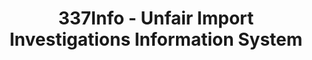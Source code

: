 ---
bigquery: https://console.cloud.google.com/bigquery?p=patents-public-data&d=usitc_investigations&page=dataset&project=sheets-management-319211
citation: US International Trade Commission 337Info Unfair Import Investigations Information
  System
contributors: US International Trade Comission
cost: None
description: US International Trade Commission 337Info Unfair Import Investigations
  Information System contains data on investigations done under Section 337. Section
  337 declares the infringement of certain statutory intellectual property rights
  and other forms of unfair competition in import trade to be unlawful practices.
  Most Section 337 investigations involve allegations of patent or registered trademark
  infringement.
documentation: FAQ and tutorial available on the site
last_edit: 04/10/2022, 11:52:10
location: https://pubapps2.usitc.gov/337external/
maintained_by: US International Trade Comission
schema_fields:
- markmanHearing
- finalIdOnViolationDue
- dateOfPublicationFrNotice
- dateCreated
- teoReliefGranted
- currentStatus
- title
- teoProceedingInvolved
- internalRemand
- scheduledEndDateEvidHear
- ouiiParticipation
- docketNo
- finalDetViolation
- actualEndDateEvidHear
- startDateMarkmanHearing
- cafcAppeals
- patentNumber
- invUnfairAct
- publication_number
- gcAttorney
- htsNumbers
- endDateMarkmanHearing
- investigationTermDate
- targetDate
- trademarkNumbers
- teoIdDueDate
- issueDateOtherNonFinal
- complainant
- investigationType
- patentNumbers
- investigationNo
- respondent
- id
- finalIdOnViolationIssue
- scheduledStartDateEvidHear
- dateComplaintFiled
- actualStartDateEvidHear
- finalDetNoViolation
- copyrightNumbers
- teoIdIssueDate
- currentActiveALJ
- lastUpdated
- ouiiAttorney
- aljAssigned
shortname: unfair_import_investigations
tags:
- import
- legal
- trade
timeframe: 2008-2021 (prior to 2008 downloadable as a JSON file)
title: 337Info - Unfair Import Investigations Information System
uuid: 2721f5ec-e599-4890-9265-9706719fc71e
---